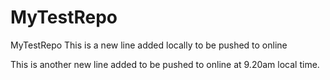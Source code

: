 # MyTestRepo

MyTestRepo
This is a new line added locally to be pushed to online

This is another new line added to be pushed to online at 9.20am local time.